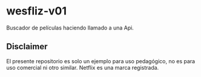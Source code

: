 # wesfliz-v01
Buscador de películas haciendo llamado a una Api.

## Disclaimer
El presente repositorio es solo un ejemplo para uso pedagógico, no es para uso comercial ni otro similar. Netflix es una marca registrada.


